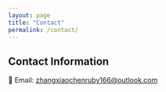 ```yaml
---
layout: page
title: "Contact"
permalink: /contact/
---
```


## Contact Information
📧 Email: zhangxiaochenruby166@outlook.com  
